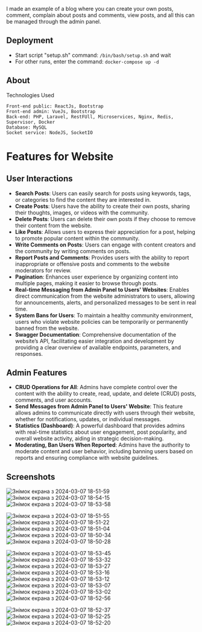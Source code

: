 I made an example of a blog where you can create your own posts, comment, complain about posts and comments, view posts, and all this can be managed through the admin panel.
<h2>Deployment</h2>
<ul>
  <li>Start script "setup.sh" command: <code>/bin/bash/setup.sh</code> and wait</li>
  <li>For other runs, enter the command: <code>docker-compose up -d</code></li>
</ul>
<h2>About</h2>

Technologies Used

    Front-end public: ReactJs, Bootstrap
    Front-end admin: VueJs, Bootstrap
    Back-end: PHP, Laravel, RestFUll, Microservices, Nginx, Redis, Supervisor, Docker
    Database: MySQL
    Socket service: NodeJS, SocketIO
    
# Features for Website

## User Interactions

- **Search Posts**: Users can easily search for posts using keywords, tags, or categories to find the content they are interested in.
- **Create Posts**: Users have the ability to create their own posts, sharing their thoughts, images, or videos with the community.
- **Delete Posts**: Users can delete their own posts if they choose to remove their content from the website.
- **Like Posts**: Allows users to express their appreciation for a post, helping to promote popular content within the community.
- **Write Comments on Posts**: Users can engage with content creators and the community by writing comments on posts.
- **Report Posts and Comments**: Provides users with the ability to report inappropriate or offensive posts and comments to the website moderators for review.
- **Pagination**: Enhances user experience by organizing content into multiple pages, making it easier to browse through posts.
- **Real-time Messaging from Admin Panel to Users' Websites**: Enables direct communication from the website administrators to users, allowing for announcements, alerts, and personalized messages to be sent in real time.
- **System Bans for Users**: To maintain a healthy community environment, users who violate website policies can be temporarily or permanently banned from the website.
- **Swagger Documentation**: Comprehensive documentation of the website’s API, facilitating easier integration and development by providing a clear overview of available endpoints, parameters, and responses.

## Admin Features

- **CRUD Operations for All**: Admins have complete control over the content with the ability to create, read, update, and delete (CRUD) posts, comments, and user accounts.
- **Send Messages from Admin Panel to Users' Website**: This feature allows admins to communicate directly with users through their website, whether for notifications, updates, or individual messages.
- **Statistics (Dashboard)**: A powerful dashboard that provides admins with real-time statistics about user engagement, post popularity, and overall website activity, aiding in strategic decision-making.
- **Moderating, Ban Users When Reported**: Admins have the authority to moderate content and user behavior, including banning users based on reports and ensuring compliance with website guidelines.

## Screenshots
![Знімок екрана з 2024-03-07 18-51-59](https://github.com/RecountsXxx/blog_laravel/assets/107986811/b6268059-45fb-4a20-a24c-fb801c8cd6e5)
![Знімок екрана з 2024-03-07 18-54-15](https://github.com/RecountsXxx/blog_laravel/assets/107986811/d8a8eb4a-cc95-421b-a9bd-8cc4f3eb6521)
![Знімок екрана з 2024-03-07 18-53-58](https://github.com/RecountsXxx/blog_laravel/assets/107986811/71dd3020-7298-4f29-94b4-e63a904452e4)

![Знімок екрана з 2024-03-07 18-51-55](https://github.com/RecountsXxx/blog_laravel/assets/107986811/c53d35e5-0acb-40ba-a6a2-b3f98fc4e740)
![Знімок екрана з 2024-03-07 18-51-22](https://github.com/RecountsXxx/blog_laravel/assets/107986811/ee9cc07c-36f3-4f65-99c4-29515019d515)
![Знімок екрана з 2024-03-07 18-51-04](https://github.com/RecountsXxx/blog_laravel/assets/107986811/b135b6cd-b40e-4a75-a8f2-86427e92aebb)
![Знімок екрана з 2024-03-07 18-50-34](https://github.com/RecountsXxx/blog_laravel/assets/107986811/3eece95a-83a0-4c65-b0e8-58bbbd2c1a9c)
![Знімок екрана з 2024-03-07 18-50-28](https://github.com/RecountsXxx/blog_laravel/assets/107986811/3c1145a9-c175-48d7-88d9-6916ec7c0225)

![Знімок екрана з 2024-03-07 18-53-45](https://github.com/RecountsXxx/blog_laravel/assets/107986811/cfe1939d-65ef-4a6d-8cb5-92ae7ba16db2)
![Знімок екрана з 2024-03-07 18-53-32](https://github.com/RecountsXxx/blog_laravel/assets/107986811/88cd0b31-31f0-4cfb-ab77-897ea7857abc)
![Знімок екрана з 2024-03-07 18-53-27](https://github.com/RecountsXxx/blog_laravel/assets/107986811/f2e76711-4be4-4761-9319-8c5605f6f2e7)
![Знімок екрана з 2024-03-07 18-53-16](https://github.com/RecountsXxx/blog_laravel/assets/107986811/2964875f-d97f-47f1-8caf-84a53fab26f9)
![Знімок екрана з 2024-03-07 18-53-12](https://github.com/RecountsXxx/blog_laravel/assets/107986811/e079e786-18af-4dca-bfc2-de468e513557)
![Знімок екрана з 2024-03-07 18-53-07](https://github.com/RecountsXxx/blog_laravel/assets/107986811/fc8e2b2c-edc7-4ae0-8874-d3154da3dc47)
![Знімок екрана з 2024-03-07 18-53-02](https://github.com/RecountsXxx/blog_laravel/assets/107986811/85eedc42-9df6-4833-ae1e-dcbe42b650e1)
![Знімок екрана з 2024-03-07 18-52-56](https://github.com/RecountsXxx/blog_laravel/assets/107986811/fab96150-ae7b-486c-aea9-517134c8cd20)

![Знімок екрана з 2024-03-07 18-52-37](https://github.com/RecountsXxx/blog_laravel/assets/107986811/5c41a1c4-bf5f-4a06-8bca-f3a7db8365a2)
![Знімок екрана з 2024-03-07 18-52-25](https://github.com/RecountsXxx/blog_laravel/assets/107986811/e95f6361-325f-494e-8056-a2a69cb9e3a8)
![Знімок екрана з 2024-03-07 18-52-20](https://github.com/RecountsXxx/blog_laravel/assets/107986811/cff3f638-4663-4c0a-8d55-afe8a8637a62)


    


